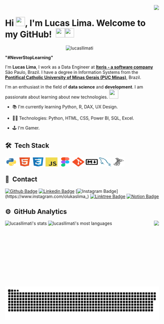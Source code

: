<img align="right" height="600em" src="https://raw.githubusercontent.com/gist/lucasllimati/397f03b3bffe4a21772130afccbe0240/raw/ec5f3ff770ec4df18fecd52dc3de1433d81b9d79/cardgit.svg"/>

<h1 align="left">Hi <img src="https://raw.githubusercontent.com/kaueMarques/kaueMarques/master/hi.gif" width="30px" height="30px">, I'm Lucas Lima. Welcome to my GitHub!&nbsp; <img src="https://github.com/TheDudeThatCode/TheDudeThatCode/blob/master/Assets/Rocket.gif" width="30px" height="30px"><img src="https://github.com/TheDudeThatCode/TheDudeThatCode/blob/master/Assets/Earth.gif" width="30px" height="30px"></h1>

<p align="center"> <img src="https://komarev.com/ghpvc/?username=lucasllimati" alt="lucasllimati"/> </p>
 
<p><b>"#NeverStopLearning"</b><p>

<div>
 <p>
  I'm <b>Lucas Lima</b>, I work as a </b>Data Engineer</b> at <a href="https://www.iteris.com.br/"><b>Iteris - a software company</b></a> São Paulo, Brazil. I have a degree in Information Systems from the <a href="https://www.pucminas.br/"><b>Pontifical Catholic University of Minas Gerais (PUC Minas)</b></a>, Brazil.</p>
   <p>I'm an enthusiast in the field of <b>data science</b> and <b>development</b>. I am passionate about learning about new technologies.
  <img src="https://github.com/TheDudeThatCode/TheDudeThatCode/blob/master/Assets/Developer.gif" width="30px" height="30px"/></p>

- 📚 I'm currently learning Python, R, DAX, UX Design.

- 👨‍💻 Technologies: Python, HTML, CSS, Power BI, SQL, Excel.

- 🕹️ I'm Gamer.
</p>
</div>

<!-- <div>
 <p align="center">
   <a href="https://www.linkedin.com/in/lucasllimati/"><img align="left" alt="Lucas Lima | Linkedin" width="24px" src="https://github.com/lucasllimati/lucasllimati/blob/main/image/linkedin-in.svg" /></a>
   <a href="https://www.instagram.com/olukaslima_"><img align="left" alt="Lucas Lima | Instagram" width="24px" src="https://github.com/lucasllimati/lucasllimati/blob/main/image/instagram.svg" /></a>
   <a href="https://glory-jay-53e.notion.site/Lucas-Louren-o-de-Lima-9b861c29195143f0a522968c03baddc0"><img align="left" alt="Lucas Lima | Notion" width="24px" src="https://github.com/lucasllimati/lucasllimati/blob/main/image/notion.svg" /></a>
 </p>
</div> -->

## 🛠 &nbsp;Tech Stack

<div style="display: inline_block">
 <img align="center" alt="Logo-Python" height="30" width="40" src="https://raw.githubusercontent.com/devicons/devicon/master/icons/python/python-original.svg">
 <img align="center" alt="Logo-HTML" height="30" width="40" src="https://raw.githubusercontent.com/devicons/devicon/master/icons/html5/html5-original.svg">
 <img align="center" alt="Logo-CSS" height="30" width="40" src="https://raw.githubusercontent.com/devicons/devicon/master/icons/css3/css3-original.svg">
 <img align="center" alt="Logo-JS" height="30" width="40" src="https://raw.githubusercontent.com/devicons/devicon/master/icons/javascript/javascript-original.svg">
 <img align="center" alt="Logo-Figma" height="30" width="40" src="https://raw.githubusercontent.com/devicons/devicon/master/icons/figma/figma-original.svg">
 <img align="center" alt="Logo-Git" height="30" width="40" src="https://raw.githubusercontent.com/devicons/devicon/master/icons/git/git-original.svg">
 <img align="center" alt="Logo-Markdown" height="30" width="40" src="https://raw.githubusercontent.com/devicons/devicon/master/icons/markdown/markdown-original.svg">
 <img align="center" alt="Logo-Mysql" height="30" width="40" src="https://raw.githubusercontent.com/devicons/devicon/master/icons/mysql/mysql-original.svg">
 <img align="center" alt="Logo-SqlServer" height="30" width="40" src="https://raw.githubusercontent.com/devicons/devicon/master/icons/microsoftsqlserver/microsoftsqlserver-plain.svg">
</div>

## 📇 &nbsp;Contact

[![Github Badge](https://img.shields.io/badge/-Github-181717?style=flat-square&logo=Github&logoColor=white&link=https://github.com/lucasllimati)](https://github.com/lucasllimati)
[![Linkedin Badge](https://img.shields.io/badge/-LinkedIn-0A66C2?style=flat-square&logo=Linkedin&logoColor=white&link=https://www.linkedin.com/in/lucasllimati/)](https://www.linkedin.com/in/lucasllimati/)
[![Instagram Badge](https://img.shields.io/badge/-Instagram-E4405F?style=flat-square&labelColor=E4405F&logo=Instagram&logoColor=white&link=https://www.instagram.com/olukaslima_)](https://www.instagram.com/olukaslima_)
[![Linktree Badge](https://img.shields.io/badge/-Linktree-39E09B?style=flat-square&labelColor=39E09B&logo=Linktree&logoColor=white&link=https://linktr.ee/lucasllimati)](https://linktr.ee/lucasllimati)
[![Notion Badge](https://img.shields.io/badge/-Notion-000000?style=flat-square&labelColor=000000&logo=Linktree&logoColor=white&link=https://www.notion.so/Lucas-Louren-o-de-Lima-9b861c29195143f0a522968c03baddc0)](https://glory-jay-53e.notion.site/Lucas-Louren-o-de-Lima-9b861c29195143f0a522968c03baddc0)

<!-- <a href="https://github.com/lucasllimati">
  <img align="center" src="https://github-readme-stats.vercel.app/api/top-langs/?username=lucasllimati&layout=compact&langs_count=16&theme=tokyonight&hide_langs_below=1" />
</a>

<a href="https://github.com/lucasllimati">
  <img align="center" src="https://github-readme-stats.vercel.app/api?username=lucasllimati&show_icons=true&theme=tokyonight&line_height=27" alt="Shubhamdeep's github stats"/>
</a> -->

<!-- <br><br><br><br><br><br> -->

## ⚙️ &nbsp;GitHub Analytics

<img align="right" height="215em" src="https://media.giphy.com/media/dWesBcTLavkZuG35MI/giphy.gif"/>

<p align="left">
<img width="510em" src="https://github-readme-stats.vercel.app/api?username=lucasllimati&show_icons=true&theme=tokyonight" alt="lucasllimati's stats"/>
<img width="510em" src="https://github-readme-stats.vercel.app/api/top-langs/?username=lucasllimati&layout=compact&theme=tokyonight" alt="lucasllimati's most languages"/>
</p>

![Snake animation](https://github.com/lucasllimati/lucasllimati/blob/output/github-contribution-grid-snake.svg)
